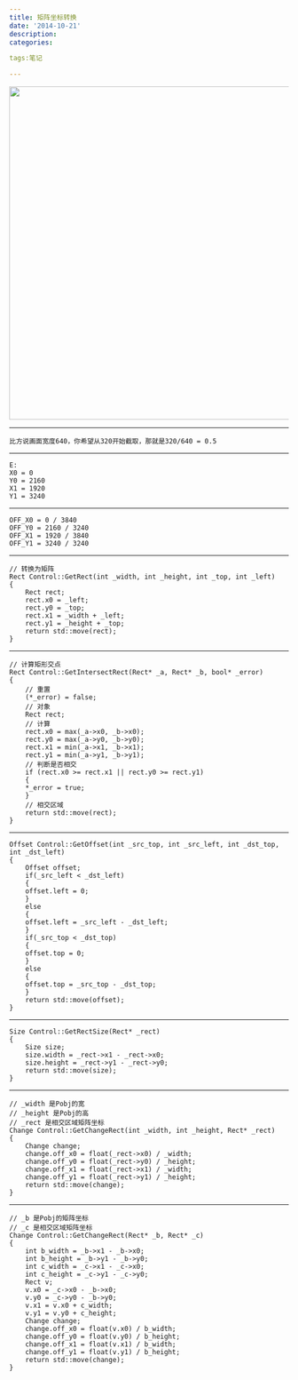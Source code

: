 ```yaml
---
title: 矩阵坐标转换
date: '2014-10-21'
description:
categories:

tags:笔记

---
```


<img src="{{urls.media}}/矩阵坐标转换/rect.png" alt="" width="600">

---

	比方说画面宽度640，你希望从320开始截取，那就是320/640 = 0.5

---

	E:
	X0 = 0
	Y0 = 2160
	X1 = 1920
	Y1 = 3240

---

	OFF_X0 = 0 / 3840
	OFF_Y0 = 2160 / 3240 
	OFF_X1 = 1920 / 3840
	OFF_Y1 = 3240 / 3240

---

	// 转换为矩阵
	Rect Control::GetRect(int _width, int _height, int _top, int _left)
	{
	    Rect rect;
	    rect.x0 = _left;
	    rect.y0 = _top;
	    rect.x1 = _width + _left;
	    rect.y1 = _height + _top;
	    return std::move(rect);
	}

---

	// 计算矩形交点
	Rect Control::GetIntersectRect(Rect* _a, Rect* _b, bool* _error)
	{
	    // 重置
	    (*_error) = false;
	    // 对象
	    Rect rect;
	    // 计算
	    rect.x0 = max(_a->x0, _b->x0);
	    rect.y0 = max(_a->y0, _b->y0);
	    rect.x1 = min(_a->x1, _b->x1);
	    rect.y1 = min(_a->y1, _b->y1);
	    // 判断是否相交
	    if (rect.x0 >= rect.x1 || rect.y0 >= rect.y1)
	    {
		*_error = true;
	    }
	    // 相交区域
	    return std::move(rect);
	}

---

	Offset Control::GetOffset(int _src_top, int _src_left, int _dst_top, int _dst_left)
	{
	    Offset offset;
	    if(_src_left < _dst_left)
	    {
		offset.left = 0;
	    }
	    else
	    {
		offset.left = _src_left - _dst_left;
	    }
	    if(_src_top < _dst_top)
	    {
		offset.top = 0;
	    }
	    else
	    {
		offset.top = _src_top - _dst_top;
	    }
	    return std::move(offset);
	}

---

	Size Control::GetRectSize(Rect* _rect)
	{
	    Size size;
	    size.width = _rect->x1 - _rect->x0;
	    size.height = _rect->y1 - _rect->y0;
	    return std::move(size);
	}

---

	// _width 是Pobj的宽
	// _height 是Pobj的高
	// _rect 是相交区域矩阵坐标
	Change Control::GetChangeRect(int _width, int _height, Rect* _rect)
	{
	    Change change;
	    change.off_x0 = float(_rect->x0) / _width;
	    change.off_y0 = float(_rect->y0) / _height;
	    change.off_x1 = float(_rect->x1) / _width;
	    change.off_y1 = float(_rect->y1) / _height;
	    return std::move(change);
	}

---

	// _b 是Pobj的矩阵坐标
	// _c 是相交区域矩阵坐标
	Change Control::GetChangeRect(Rect* _b, Rect* _c)
	{
	    int b_width = _b->x1 - _b->x0;
	    int b_height = _b->y1 - _b->y0;
	    int c_width = _c->x1 - _c->x0;
	    int c_height = _c->y1 - _c->y0;
	    Rect v;
	    v.x0 = _c->x0 - _b->x0;
	    v.y0 = _c->y0 - _b->y0;
	    v.x1 = v.x0 + c_width;
	    v.y1 = v.y0 + c_height;
	    Change change;
	    change.off_x0 = float(v.x0) / b_width;
	    change.off_y0 = float(v.y0) / b_height;
	    change.off_x1 = float(v.x1) / b_width;
	    change.off_y1 = float(v.y1) / b_height;
	    return std::move(change);
	}


